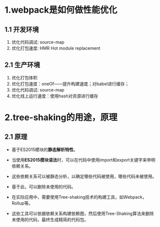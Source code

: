 # 1.webpack是如何做性能优化


## 1.1 开发环境

1. 优化代码调试: source-map
2. 优化打包速度: HMR Hot module replacement

## 2.1 生产环境

1. 优化打包体积
2. 优化打包速度：oneOf——提升构建速度；对babel进行缓存；
3. 优化代码调试: source-map
4. 优化线上运行速度：使用hash对资源进行缓存

# 2.tree-shaking的用途，原理

## 2.1 原理

- 基于ES2015模块的**静态解析特性**。

- 当使用**ES2015模块语法**时，可以在代码中使用import和export关键字来申明依赖关系。

- 这些依赖关系可以被静态分析，以确定哪些代码被使用，哪些代码未被使用。

- 基于此，可以删除未使用的代码。

- 在实际应用中，需要使用Tree-shaking技术的构建工具，如Webpack，Rollup等。

- 这些工具可以依据依赖关系构建依赖图，然后使用Tree-Shaking算法来删除未使用的代码，最终生成精简的代码包。
